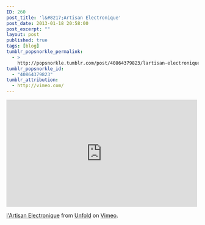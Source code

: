 ```yaml
---
ID: 260
post_title: 'l&#8217;Artisan Electronique'
post_date: 2013-01-18 20:58:00
post_excerpt: ""
layout: post
published: true
tags: [blog]
tumblr_popsnorkle_permalink:
  - >
    http://popsnorkle.tumblr.com/post/40864379823/lartisan-electronique-by-unfold
tumblr_popsnorkle_id:
  - "40864379823"
tumblr_attribution:
  - http://vimeo.com/
---
```

<iframe src="http://player.vimeo.com/video/25195019" width="500" height="281" frameborder="0" webkitAllowFullScreen mozallowfullscreen allowFullScreen></iframe> <p><a href="http://vimeo.com/25195019">l'Artisan Electronique</a> from <a href="http://vimeo.com/user1500376">Unfold</a> on <a href="http://vimeo.com">Vimeo</a>.</p>
